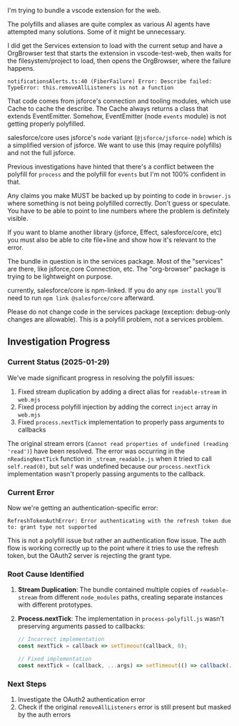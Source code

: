 I'm trying to bundle a vscode extension for the web.

The polyfills and aliases are quite complex as various AI agents have attempted many solutions. Some of it might be unnecessary.

I did get the Services extension to load with the current setup and have a OrgBrowser test that starts the extension in vscode-test-web, then waits for the filesystem/project to load, then opens the OrgBrowser, where the failure happens.

`notificationsAlerts.ts:40 (FiberFailure) Error: Describe failed: TypeError: this.removeAllListeners is not a function`

That code comes from jsforce's connection and tooling modules, which use Cache to cache the describe. The Cache always returns a class that extends EventEmitter. Somehow, EventEmitter (node `events` module) is not getting properly polyfilled.

salesforce/core uses jsforce's `node` variant (`@jsforce/jsforce-node`) which is a simplified version of jsforce. We want to use this (may require polyfills) and not the full jsforce.

Previous investigations have hinted that there's a conflict between the polyfill for `process` and the polyfill for `events` but I'm not 100% confident in that.

Any claims you make MUST be backed up by pointing to code in `browser.js` where something is not being polyfilled correctly. Don't guess or speculate. You have to be able to point to line numbers where the problem is definitely visible.

If you want to blame another library (jsforce, Effect, salesforce/core, etc) you must also be able to cite file+line and show how it's relevant to the error.

The bundle in question is in the services package. Most of the "services" are there, like jsforce,core Connection, etc. The "org-browser" package is trying to be lightweight on purpose.

currently, salesforce/core is npm-linked. If you do any `npm install` you'll need to run `npm link @salesforce/core` afterward.

Please do not change code in the services package (exception: debug-only changes are allowable). This is a polyfill problem, not a services problem.

## Investigation Progress

### Current Status (2025-01-29)

We've made significant progress in resolving the polyfill issues:

1. Fixed stream duplication by adding a direct alias for `readable-stream` in `web.mjs`
2. Fixed process polyfill injection by adding the correct `inject` array in `web.mjs`
3. Fixed `process.nextTick` implementation to properly pass arguments to callbacks

The original stream errors (`Cannot read properties of undefined (reading 'read')`) have been resolved. The error was occurring in the `nReadingNextTick` function in `_stream_readable.js` when it tried to call `self.read(0)`, but `self` was undefined because our `process.nextTick` implementation wasn't properly passing arguments to the callback.

### Current Error

Now we're getting an authentication-specific error:

```
RefreshTokenAuthError: Error authenticating with the refresh token due to: grant type not supported
```

This is not a polyfill issue but rather an authentication flow issue. The auth flow is working correctly up to the point where it tries to use the refresh token, but the OAuth2 server is rejecting the grant type.

### Root Cause Identified

1. **Stream Duplication**: The bundle contained multiple copies of `readable-stream` from different `node_modules` paths, creating separate instances with different prototypes.
2. **Process.nextTick**: The implementation in `process-polyfill.js` wasn't preserving arguments passed to callbacks:

   ```javascript
   // Incorrect implementation
   const nextTick = callback => setTimeout(callback, 0);

   // Fixed implementation
   const nextTick = (callback, ...args) => setTimeout(() => callback(...args), 0);
   ```

### Next Steps

1. Investigate the OAuth2 authentication error
2. Check if the original `removeAllListeners` error is still present but masked by the auth errors
